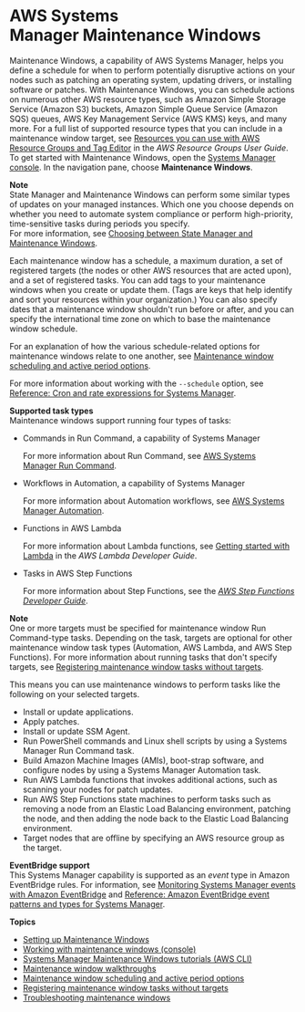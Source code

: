 # AWS Systems Manager Maintenance Windows<a name="systems-manager-maintenance"></a>

Maintenance Windows, a capability of AWS Systems Manager, helps you define a schedule for when to perform potentially disruptive actions on your nodes such as patching an operating system, updating drivers, or installing software or patches\. With Maintenance Windows, you can schedule actions on numerous other AWS resource types, such as Amazon Simple Storage Service \(Amazon S3\) buckets, Amazon Simple Queue Service \(Amazon SQS\) queues, AWS Key Management Service \(AWS KMS\) keys, and many more\. For a full list of supported resource types that you can include in a maintenance window target, see [Resources you can use with AWS Resource Groups and Tag Editor](https://docs.aws.amazon.com/ARG/latest/userguide/supported-resources.html#supported-resources-console) in the *AWS Resource Groups User Guide*\. To get started with Maintenance Windows, open the [Systems Manager console](https://console.aws.amazon.com/systems-manager/maintenance-windows)\. In the navigation pane, choose **Maintenance Windows**\.

**Note**  
State Manager and Maintenance Windows can perform some similar types of updates on your managed instances\. Which one you choose depends on whether you need to automate system compliance or perform high\-priority, time\-sensitive tasks during periods you specify\.  
For more information, see [Choosing between State Manager and Maintenance Windows](state-manager-vs-maintenance-windows.md)\.

Each maintenance window has a schedule, a maximum duration, a set of registered targets \(the nodes or other AWS resources that are acted upon\), and a set of registered tasks\. You can add tags to your maintenance windows when you create or update them\. \(Tags are keys that help identify and sort your resources within your organization\.\) You can also specify dates that a maintenance window shouldn't run before or after, and you can specify the international time zone on which to base the maintenance window schedule\. 

For an explanation of how the various schedule\-related options for maintenance windows relate to one another, see [Maintenance window scheduling and active period options](maintenance-windows-schedule-options.md)\.

For more information about working with the `--schedule` option, see [Reference: Cron and rate expressions for Systems Manager](reference-cron-and-rate-expressions.md)\.

**Supported task types**  
Maintenance windows support running four types of tasks:
+ Commands in Run Command, a capability of Systems Manager

  For more information about Run Command, see [AWS Systems Manager Run Command](execute-remote-commands.md)\.
+ Workflows in Automation, a capability of Systems Manager

  For more information about Automation workflows, see [AWS Systems Manager Automation](systems-manager-automation.md)\.
+ Functions in AWS Lambda

  For more information about Lambda functions, see [Getting started with Lambda](https://docs.aws.amazon.com/lambda/latest/dg/getting-started.html) in the *AWS Lambda Developer Guide*\.
+ Tasks in AWS Step Functions

  For more information about Step Functions, see the *[AWS Step Functions Developer Guide](https://docs.aws.amazon.com/step-functions/latest/dg/)*\.

**Note**  
One or more targets must be specified for maintenance window Run Command\-type tasks\. Depending on the task, targets are optional for other maintenance window task types \(Automation, AWS Lambda, and AWS Step Functions\)\. For more information about running tasks that don't specify targets, see [Registering maintenance window tasks without targets](maintenance-windows-targetless-tasks.md)\.

This means you can use maintenance windows to perform tasks like the following on your selected targets\.
+ Install or update applications\.
+ Apply patches\.
+ Install or update SSM Agent\.
+ Run PowerShell commands and Linux shell scripts by using a Systems Manager Run Command task\.
+ Build Amazon Machine Images \(AMIs\), boot\-strap software, and configure nodes by using a Systems Manager Automation task\.
+ Run AWS Lambda functions that invokes additional actions, such as scanning your nodes for patch updates\.
+ Run AWS Step Functions state machines to perform tasks such as removing a node from an Elastic Load Balancing environment, patching the node, and then adding the node back to the Elastic Load Balancing environment\.
+ Target nodes that are offline by specifying an AWS resource group as the target\.

**EventBridge support**  
This Systems Manager capability is supported as an *event* type in Amazon EventBridge rules\. For information, see [Monitoring Systems Manager events with Amazon EventBridge](monitoring-eventbridge-events.md) and [Reference: Amazon EventBridge event patterns and types for Systems Manager](reference-eventbridge-events.md)\.

**Topics**
+ [Setting up Maintenance Windows](sysman-maintenance-permissions.md)
+ [Working with maintenance windows \(console\)](sysman-maintenance-working.md)
+ [Systems Manager Maintenance Windows tutorials \(AWS CLI\)](maintenance-windows-tutorials.md)
+ [Maintenance window walkthroughs](maintenance-window-walkthroughs.md)
+ [Maintenance window scheduling and active period options](maintenance-windows-schedule-options.md)
+ [Registering maintenance window tasks without targets](maintenance-windows-targetless-tasks.md)
+ [Troubleshooting maintenance windows](troubleshooting-maintenance-windows.md)